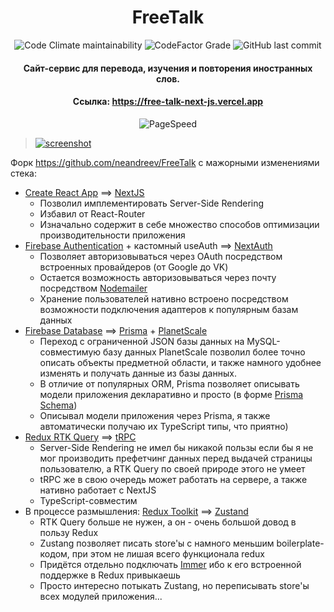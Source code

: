 <h1 align='center'>
	FreeTalk
</h1>

<p align='center'>
	<img alt="Code Climate maintainability" src="https://img.shields.io/codeclimate/maintainability-percentage/neandreev/FreeTalk-NextJS?label=CodeClimate&style=flat-square">
	<img alt="CodeFactor Grade" src="https://img.shields.io/codefactor/grade/github/neandreev/freetalk-nextjs?label=CodeFactor&style=flat-square">
	<img alt="GitHub last commit" src="https://img.shields.io/github/last-commit/neandreev/FreeTalk-NextJS?label=Last%20commit&style=flat-square">
</p>

<h4 align='center'>
	Сайт-сервис для перевода, изучения и повторения иностранных слов.
</h4>

<h4 align='center'>
	Ссылка: <a href="https://free-talk-next-js.vercel.app" target="_blank">https://free-talk-next-js.vercel.app</a>
</h4>

<div align='center'>

![PageSpeed](https://gist.githubusercontent.com/neandreev/d92e2b7e58dd903a609271efa20f745c/raw/4b2193c41f3e438bfb62dadfd3f82ac76bdf11f9/pagespeed.svg)

</div>

> [![screenshot][1]][1]

  [1]: https://www.neandreev.ru/images/FreeTalk.webp

Форк https://github.com/neandreev/FreeTalk с мажорными изменениями стека:

-	[Create React App](https://create-react-app.dev) ==> [NextJS](https://nextjs.org)
	- Позволил имплементировать Server-Side Rendering
	- Избавил от React-Router
	- Изначально содержит в себе множество способов оптимизации производительности приложения
- [Firebase Authentication](https://firebase.google.com/docs/auth) + кастомный useAuth ==> [NextAuth](https://next-auth.js.org)
	- Позволяет авторизовываться через OAuth посредством встроенных провайдеров (от Google до VK)
	- Остается возможность авторизовываться через почту посредством [Nodemailer](https://nodemailer.com/about/)
	- Хранение пользователей нативно встроено посредством возможности подключения адаптеров к популярным базам данных
- [Firebase Database](https://firebase.google.com/docs/database) ==> [Prisma](https://www.prisma.io) + [PlanetScale](https://planetscale.com)
	- Переход с ограниченной JSON базы данных на MySQL-совместимую базу данных PlanetScale позволил более точно описать объекты предметной области, и также намного удобнее изменять и получать данные из базы данных.
	- В отличие от популярных ORM, Prisma позволяет описывать модели приложения декларативно и просто (в форме [Prisma Schema](https://www.prisma.io/docs/concepts/components/prisma-schema))
	- Описывал модели приложения через Prisma, я также автоматически получаю их TypeScript типы, что приятно)
- [Redux RTK Query](https://redux-toolkit.js.org/rtk-query/overview) ==> [tRPC](https://trpc.io)
	- Server-Side Rendering не имел бы никакой пользы если бы я не мог производить префетчинг данных перед выдачей страницы пользователю, а RTK Query по своей природе этого не умеет
	- tRPC же в свою очередь может работать на сервере, а также нативно работает с NextJS
	- TypeScript-совместим
-	В процессе размышления: [Redux Toolkit](https://redux-toolkit.js.org) ==> [Zustand](https://github.com/pmndrs/zustand)
	-	RTK Query больше не нужен, а он - очень большой довод в пользу Redux
	- Zustang позволяет писать store'ы с намного меньшим boilerplate-кодом, при этом не лишая всего функционала redux
	- Придётся отдельно подключать [Immer](https://github.com/immerjs/immer) ибо к его встроенной поддержке в Redux привыкаешь
	- Просто интересно потыкать Zustang, но переписывать store'ы всех модулей приложения...
